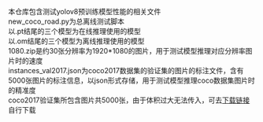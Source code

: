 本仓库包含测试yolov8预训练模型性能的相关文件  
new_coco_road.py为总离线测试脚本  
以.pt结尾的三个模型为在线推理使用的模型  
以.om结尾的三个模型为离线推理使用的模型  
1080.zip是约30张分辨率为1920*1080的图片，用于测试模型推理对应分辨率图片时的速度  
instances_val2017.json为coco2017数据集的验证集的图片的标注文件，含有5000张图片的标注信息，以json形式存储，用于测试模型推理coco数据集图片时的精准度  
coco2017验证集所包含图片共5000张，由于体积过大无法传入，可去[下载链接](http://images.cocodataset.org/zips/val2017.zip) 自行下载
